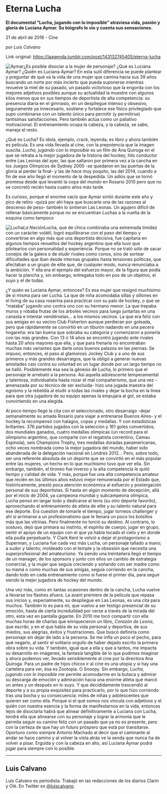 # Eterna Lucha

**El documental “Lucha, jugando con lo imposible” atraviesa vida, pasión y gloria de Luciana Aymar. Su biógrafo lo vio y cuenta sus sensaciones.**

21 de abril de 2016 - Cine

_por Luis Calvano_

Link original: https://laagenda.tumblr.com/post/143132745405/eterna-lucha

![Aymar](https://64.media.tumblr.com/8cec63935e45aaa101c1de94cfe0aa01/tumblr_inline_pk1df8yVOM1t6q87u_500.jpg)¿Es posible disociar a la mujer de
personaje? ¿Qué es Luciana Aymar? ¿Quién es Luciana Aymar? En
esta sutil diferencia se puede plantear y preguntar de qué va la
vida de una mujer que camina hacia sus 39 años buscando un norte por
más incierto que pueda suponerse mientras revuelve la miel de su
pasado, un pasado victorioso que la engorda con los mejores adjetivos
posibles aunque su actualidad la muestre con algunos kilos menos que
en sus tiempos de deportista de alta competencia: su presencia diaria
en el gimnasio, en un despliegue intenso y obsesivo, seguramente ya
innecesario, sostiene y fortalece ese físico privilegiado que supo
combinarse con un talento único para permitir (y permitirse)
tantísimas satisfacciones. Pero también actúa como un paliativo
motivacional. El entrenamiento ocupa la cabeza, y la cabeza, se sabe,
maneja el resto. 


¿Qué es Lucha? Es ídola, ejemplo,
crack, leyenda; es libro y ahora también es película. Es una vida
llevada al cine, con la prepotencia que la imagen suscita. *Lucha,
jugando con lo* *imposible* es un film de Ana Quiroga en el
que se retrata a la mejor jugadora de la historia del hockey, hilo
conductor entre Las Leonas del ayer, las que saltaron por primera vez
a la cancha en los Juegos Olímpicos de Sydney 2000 -se quedaron en
las puertas de la gloria al perder la final- y las de hace muy
poquito, las del 2014, cuando a fin de ese año llegó el momento de
la despedida. Un adiós que se tornó promesa desde que levantó la
copa del mundo en Rosario 2010 pero que no se concretó recién hasta
cuatro años más tarde. 


Es curioso, porque el enorme vacío que
Aymar sintió durante este año y pico de retiro -quizá por ahí
haya que buscarle una de las razones al descenso de peso- también lo
sintieron Las Leonas. Un agujero difícil de rellenar básicamente
porque no se encuentran Luchas a la vuelta de la esquina como tampoco


![Lucha](https://64.media.tumblr.com/1fd7c939a9ceba4dd13f8e0034ed0487/tumblr_inline_pk1df8wwem1t6q87u_250.jpg)*La
Nación*Lucha, que de
chica combinaba una extremada timidez con un carácter volátil,
logró equilibrarse con el paso del tiempo y convertirse en algo más
que una deportista decisiva, fue capitana en algunos tiempos
revueltos del hockey argentino que ella tuvo que pilotearlos con
personalidad y experiencia. Porque no se trató sólo de sacar
conejos de la galera o de eludir rivales como conos, sino de sortear
dificultades que iban desde internas grupales hasta tensiones
políticas, que afectaban a un grupo de elite que, de cualquier modo,
nunca renunciaba a la ambición. Y ella era el ejemplo del esfuerzo
mayor, de la figura que podía hacer la plancha y, sin embargo,
entregaba todo en pos de un objetivo, el suyo y el de todas. 


¿Y quién es
Luciana Aymar, entonces? Es esa mujer que resignó muchísimo de sí
misma para ser Lucha. La que de niña acomodaba sillas y sillones en
el living de su casa rosarina para practicar con su palo de hockey, o
que se “mataba” jugando uno contra uno con su hermano menor. La
que trepaba muros y robaba frutas de los árboles vecinos para luego
juntarlas en una canasta e intentar vendérselas… a los mismos
vecinos. La que era feliz con sus amigas en su vecino Club Fisherton
aunque perdieran por goleada, pero que rápidamente se convirtió en
un tiburón nadando en una pecera hogareña: era tan buena que
sobraba su categoría y comenzaron a ponerla con las más grandes.
Con 13 ó 14 años se encontró jugando ante rivales hasta 20 años
mayores que ella, y que para frenarla no encontraban muchas más
variantes que darle unos buenos palazos en las piernas. Se impuso,
entonces, el paso al glamoroso Jockey Club y a uno de sus primeros y
más grandes desarraigos, que la obligó a generar nuevas amistades
casi contra su voluntad en un lugar donde por un largo tiempo no se
halló. Posiblemente ésa sea la génesis de Lucha, lo primero que el
personaje le arrebató a la persona. Así aquella adolescente
temperamental y talentosa, individualista hasta rozar el mal
compañerismo, que una vez -amenazada por su técnico de ser
excluida- hizo una jugada maestra del egoísmo y la rebeldía al
eludir a todas las rivales y dejar la bocha en la línea para que
otra jugadora de su equipo apenas la empujara al gol, se estaba
convirtiendo en una elegida.

  
  
Al poco tiempo
llegó la cita con el seleccionado, otro desarraigo -dejar
semanalmente su amada Rosario para viajar a entrenarse Buenos Aires-
y el hockey la recompensó con halagos, copas y medallas. Y con
estadísticas brillantes: 376 partidos jugados con la selección y
161 goles convertidos; dos mundiales ganados, cuatro medallas
olímpicas (un record para el olimpismo argentino, que comparte con
el regatista correntino, Camau Espínola), seis Champions Trophy,
tres medallas doradas panamericanas, ocho veces nombrada como la
mejor jugadora del mundo, haber sido abanderada de la delegación
nacional en Londres 2012… Pero, sobre todo, ser una referente
absoluta de un deporte que se convirtió en el más popular entre las
mujeres, un hecho en lo que muchísimo tuvo que ver ella. Sin
embargo, también, el tironeo fue inverso y la alta competencia le
quitó tiempo y calidad de vida. Y más, porque fue una alta
competencia amateur que recién en los últimos años estuvo mejor
remunerada por el Estado que, históricamente, prestó poca atención
económica al esfuerzo y postergación personal de sus deportistas.
Si hasta en algún momento de decepción, allá por el inicio de
2004, ya campeona mundial y subcampeona olímpica, Lucha pensó en
largar todo y dedicarse al tenis (su otro deporte favorito),
aprovechando el entrenamiento de atleta de elite y su talento natural
para ese deporte. Era cuestión de tomarle el tiempo, jugar torneos
challenger y ahí sí arrimarse a un profesionalismo que le llenara
un poco los bolsillos más que las vitrinas. Pero finalmente
no torció su destino. Al contrario, lo sostuvo, dejó que primara su
instinto, el espíritu de cuerpo, jugar en grupo, sentir el apoyo de
un equipo con el que ya había tocado el cielo y en donde ella podía
perpetuarlo. Y Clark Kent le volvió a dejar el protagonismo a
Superman, y Luciana fue cada vez más Lucha, un personaje tallado a
mano; a sudor y talento; moldeado con el temple y la obsesión que
necesita una superprofesional del amateurismo. Ya siendo una
treintañera llegó el tiempo de un manager, de los sponsors y junto
con ellos un cambio de estrategia comercial, y la mujer que seguía
creciendo y soñando con ser madre como su mamá o como muchas de sus
amigas, seguía corriendo en la cancha, dando todo en cada
entrenamiento como si fuese el primer día, para seguir siendo la
mejor jugadora de hockey del mundo.

Una vez más, como en tantas ocasiones
dentro de la cancha, Lucha vuelve a llevarse los flashes afuera. La
avant premiere de la película que repasa sus inicios y,
especialmente, su despliegue en Las Leonas, es una cita para muchos.
También lo es para mí, que vuelvo a ser testigo presencial de su
emoción, hasta de cierta incredulidad por verse a través de la
mirada del otro, esta vez en pantalla gigante. En 2010 me tocó
compartir con ella muchas horas de charlas que enriquecieron un
libro, *Corazón de Leona*, que escribí, y en el que habla de
su vida personal y deportiva, de sus miedos, sus alegrías, éxitos y
frustraciones. Que buscó definirla como personaje sin dejar de lado
a la persona. Se me infla un poco el pecho, para qué negarlo, al
sentir el solitario orgullo de haber dejado escrito la primera obra
sobre su vida. Y también, igual que a ella y que a tantos, me
impacta su desarrollo en imágenes, la fantasía tangible de lo que
pudimos imaginar y ahora podemos ver, llevado sensiblemente al cine
por la directora Ana Quiroga. Para un padre de hijos chicos ir al
cine es una utopía y si hay una cartelera para ver, ésa es
Zootopia. O Snoopy. Sin embargo, *Lucha, jugando con lo imposible*
me permite acomodarme en la butaca y admirar su descarga de emoción
y admiración hacia una enorme atleta que marcó un antes y un
después en lo suyo. Y que decididamente trascendió al deporte y a
su propia exquisitez para practicarlo, por lo que hizo corriendo tras
una bocha y su consecuencia: miles de niñas y adolescentes que
quieren ser como ella. Porque si el qué somos nos vincula con
adjetivos y el quién con nuestra esencia y la forma de manifestarnos
en la vida, entonces lejos de disociarla habrá que alinear
definitivamente a Luciana con Lucha, tendrá ella que alinearse con
su personaje y lograr la armonía que le permita seguir su camino
feliz con un pasado que ya no es presente, pero con la certeza de que
hay un futuro próspero que está por transitarse. Oportuno como
siempre Antonio Machado al decir que el caminante al andar se hace
camino y al volver la vista atrás ve la senda que nunca ha de volver
a pisar. Erguida y con la cabeza en alto, así Luciana Aymar podrá
jugar para siempre con lo posible.



---

 Luis Calvano
-------------

 Luis Calvano es periodista. Trabajó en las redacciones de los diarios Clarín y Olé. En Twitter es [@luiscalvano](https://twitter.com/luiscalvano). 


